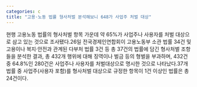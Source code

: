 ```yaml
---
categories: c
title: "고용·노동 법률 형사처벌 분석해보니 648가 사업주 처벌 대상"
---
```

현행 고용노동 법률의 형사처벌 항목 가운데 약 65%가 사업주나 사용자를 처벌 대상으로 삼고 있는 것으로 조사됐다.26일 전국경제인연합회이 고용노동부 소관 법률 34건 및 고용이나 복지·안전과 관계된 다부처 법률 3건 등 총 37건의 법률에 담긴 형사처벌 조항들을 분석한 결과, 총 432개 행위에 대해 징역이나 벌금 등의 형벌을 부과하며, 432건 중 64.8%인 280건은 사업주나 사용자를 처벌대상으로 명시한 것으로 나타났다.37개 법률 중 사업주(사용자 포함)를 형사처벌 대상으로 규정한 항목이 1건 이상인 법률은 총 24건이다.
